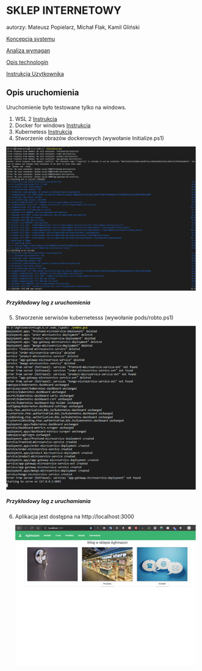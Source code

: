 # SKLEP INTERNETOWY
autorzy: Mateusz Popielarz, Michał Flak, Kamil Gliński

[Koncepcja systemu](KONCEPCJA_SYSTEMU_ANALIZA_WYMAGAN.md)

[Analiza wymagan](ANALIZA_WYMAGAN.md)

[Opis technologin](OPIS_TECHNOLOGI.md)

[Instrukcja Uzytkownika](INSTRUKCJA_UZYTKOWNIKA.md)

## Opis uruchomienia

Uruchomienie było testowane tylko na windows.

1. WSL 2 [Instrukcja](https://docs.microsoft.com/en-us/windows/wsl/install-win10)
2. Docker for windows [Instrukcja](https://docs.docker.com/docker-for-windows/install/)
3. Kubernetess [Instrukcja](https://docs.docker.com/docker-for-windows/#kubernetes)
4. Stworzenie obrazów dockerowych (wywołanie Initialize.ps1)

![](2021-01-23-20-47-17.png)
##### Przykładowy log z uruchomienia

5. Stworzenie serwisów kubernetesss (wywołanie pods/robto.ps1)

![](2021-01-23-20-54-22.png)
##### Przykładowy log z uruchamiania

6. Aplikacja jest dostępna na http://localhost:3000
   
   ![](2021-01-23-20-55-02.png)